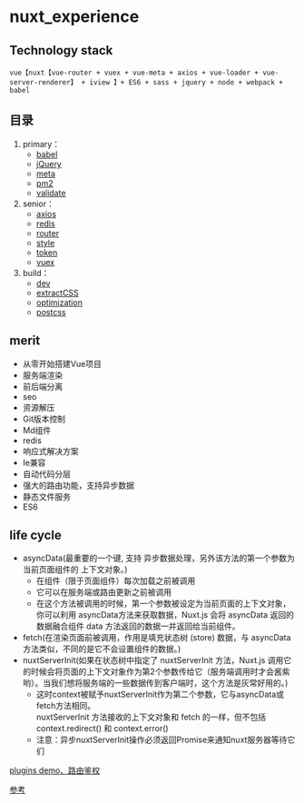 # nuxt_experience

## Technology stack
```
vue【nuxt【vue-router + vuex + vue-meta + axios + vue-loader + vue-server-renderer】 + iview 】+ ES6 + sass + jquery + node + webpack + babel
```
## 目录

1. primary：
    - [babel](./primary/babel/index.md)
    - [jQuery](./primary/jQuery/index.md)
    - [meta](./primary/meta/index.md)
    - [pm2](./primary/pm2/index.md)
    - [validate](./primary/validate/index.md)
2. senior：
    - [axios](./senior/axios/index.md)
    - [redis](./senior/redis/index.md)
    - [router](./senior/router/index.md)
    - [style](./senior/style/index.md)
    - [token](./senior/token/index.md)
    - [vuex](./senior/vuex/index.md)
3. build：
    - [dev](./build/dev/index.md)
    - [extractCSS](./build/extractCSS/index.md)
    - [optimization](./build/optimization/index.md)
    - [postcss](./build/postcss/index.md)

## merit
+ 从零开始搭建Vue项目
+ 服务端渲染
+ 前后端分离
+ seo
+ 资源解压
+ Git版本控制
+ Md组件
+ redis
+ 响应式解决方案
+ Ie兼容
+ 自动代码分层
+ 强大的路由功能，支持异步数据
+ 静态文件服务
+ ES6

## life cycle
  + asyncData(最重要的一个键, 支持 异步数据处理，另外该方法的第一个参数为当前页面组件的 上下文对象。)
    - 在组件（限于页面组件）每次加载之前被调用
    - 它可以在服务端或路由更新之前被调用
    - 在这个方法被调用的时候，第一个参数被设定为当前页面的上下文对象，你可以利用 asyncData方法来获取数据，Nuxt.js 会将 asyncData 返回的数据融合组件 data 方法返回的数据一并返回给当前组件。
  + fetch(在渲染页面前被调用，作用是填充状态树 (store) 数据，与 asyncData 方法类似，不同的是它不会设置组件的数据。)
  + nuxtServerInit(如果在状态树中指定了 nuxtServerInit 方法，Nuxt.js 调用它的时候会将页面的上下文对象作为第2个参数传给它（服务端调用时才会酱紫哟）。当我们想将服务端的一些数据传到客户端时，这个方法是灰常好用的。)
    - 这时context被赋予nuxtServerInit作为第二个参数，它与asyncData或fetch方法相同。  
      nuxtServerInit 方法接收的上下文对象和 fetch 的一样，但不包括 context.redirect() 和 context.error()
    - 注意：异步nuxtServerInit操作必须返回Promise来通知nuxt服务器等待它们  

[plugins demo、路由鉴权](https://segmentfault.com/a/1190000012280812)

[参考](https://github.com/wmui/essay)